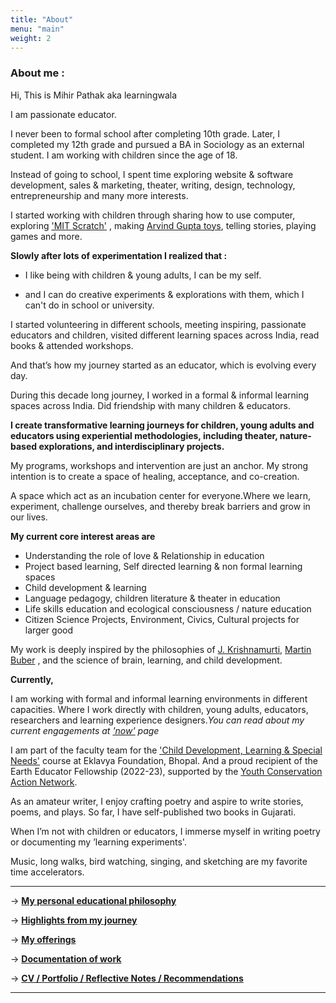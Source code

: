 ```yaml
---
title: "About"
menu: "main"
weight: 2
---
```


### About me :

Hi, This is Mihir Pathak aka learningwala

I am passionate educator. 

I never been to formal school after completing 10th grade. Later, I completed my 12th grade and pursued a BA in Sociology as an external student. I am working with children since the age of 18. 

Instead of going to school, I spent time exploring website & software development, sales & marketing, theater, writing, design, technology, entrepreneurship and many more interests.

I started working with children through sharing how to use computer, exploring ['MIT Scratch'](https://scratch.mit.edu/) , making [Arvind Gupta toys](https://www.arvindguptatoys.com/), telling stories, playing games and more.

**Slowly after lots of experimentation I realized that :**

- I like being with children & young adults, I can be my self.

- and I can do creative experiments & explorations with them, which I can't do in school or university.

I started volunteering in different schools, meeting inspiring, passionate educators and children, visited different learning spaces across India, read books & attended workshops.

And that’s how my journey started as an educator, which is evolving every day.

During this decade long journey, I worked in a formal & informal learning spaces across India. Did friendship with many children & educators.

**I create transformative learning journeys for children, young adults and educators using experiential methodologies, including theater, nature-based explorations, and interdisciplinary projects.**

My programs, workshops and intervention are just an anchor. My strong intention is to create a space of healing, acceptance, and co-creation.

A space which act as an incubation center for everyone.Where we learn, experiment, challenge ourselves, and thereby break barriers and grow in our lives. 

**My current core interest areas are** 

- Understanding the role of love & Relationship in education
- Project based learning, Self directed learning & non formal learning spaces 
- Child development & learning
- Language pedagogy, children literature & theater in education 
- Life skills education and ecological consciousness / nature education
- Citizen Science Projects, Environment, Civics, Cultural projects for larger good

My work is deeply inspired by the philosophies of [J. Krishnamurti](https://en.wikipedia.org/wiki/Jiddu_Krishnamurti), [Martin Buber](https://infed.org/mobi/martin-buber-on-education/) , and the science of brain, learning, and child development. 

**Currently,**

I am working with formal and informal learning environments in different capacities. Where I work directly with children, young adults, educators, researchers and learning experience designers.*You can read about my current engagements at ['now'](/now) page*

I am part of the faculty team for the ['Child Development, Learning & Special Needs'](https://www.eklavya.in/about-us-eklavya/what-we-do-eklavya-new/courses-and-workshops/child-development-special-needs-and-learning-a-certificate-course) course at Eklavya Foundation, Bhopal. And a proud recipient of the Earth Educator Fellowship (2022-23), supported by the [Youth Conservation Action Network](https://www.youcan.in/).

As an amateur writer, I enjoy crafting poetry and aspire to write stories, poems, and plays. So far, I have self-published two books in Gujarati.

When I’m not with children or educators, I immerse myself in writing poetry or documenting my ’learning experiments'.

Music, long walks, bird watching, singing, and sketching are my favorite time accelerators.



--------

&rarr; **[My personal educational philosophy](/notes/about-page//edu-for-me)**

&rarr; **[Highlights from my journey](/notes/about-page//highlights)**

&rarr; **[My offerings](/notes/about-page//offerings)**

&rarr; **[Documentation of work](/notes/about-page/docu)**




&rarr; **[CV / Portfolio / Reflective Notes / Recommendations](/notes/about-page/cv)**


-------